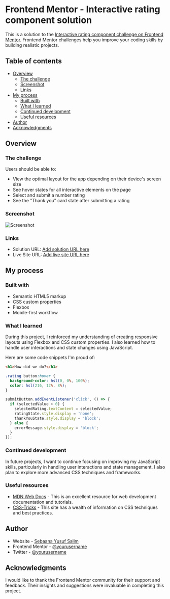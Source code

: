 # Frontend Mentor - Interactive rating component solution

This is a solution to the [Interactive rating component challenge on Frontend Mentor](https://www.frontendmentor.io/challenges/interactive-rating-component-koxpeBUmI). Frontend Mentor challenges help you improve your coding skills by building realistic projects. 

## Table of contents

- [Overview](#overview)
  - [The challenge](#the-challenge)
  - [Screenshot](#screenshot)
  - [Links](#links)
- [My process](#my-process)
  - [Built with](#built-with)
  - [What I learned](#what-i-learned)
  - [Continued development](#continued-development)
  - [Useful resources](#useful-resources)
- [Author](#author)
- [Acknowledgments](#acknowledgments)

## Overview

### The challenge

Users should be able to:

- View the optimal layout for the app depending on their device's screen size
- See hover states for all interactive elements on the page
- Select and submit a number rating
- See the "Thank you" card state after submitting a rating

### Screenshot

![Screenshot](./desktop-design.jpg)

### Links

- Solution URL: [Add solution URL here](https://your-solution-url.com)
- Live Site URL: [Add live site URL here](https://your-live-site-url.com)

## My process

### Built with

- Semantic HTML5 markup
- CSS custom properties
- Flexbox
- Mobile-first workflow

### What I learned

During this project, I reinforced my understanding of creating responsive layouts using Flexbox and CSS custom properties. I also learned how to handle user interactions and state changes using JavaScript.

Here are some code snippets I'm proud of:

```html
<h1>How did we do?</h1>
```
```css
.rating button:hover {
  background-color: hsl(0, 0%, 100%);
  color: hsl(216, 12%, 8%);
}
```
```js
submitButton.addEventListener('click', () => {
  if (selectedValue > 0) {
    selectedRating.textContent = selectedValue;
    ratingState.style.display = 'none';
    thankYouState.style.display = 'block';
  } else {
    errorMessage.style.display = 'block';
  }
});
```

### Continued development

In future projects, I want to continue focusing on improving my JavaScript skills, particularly in handling user interactions and state management. I also plan to explore more advanced CSS techniques and frameworks.

### Useful resources

- [MDN Web Docs](https://developer.mozilla.org/) - This is an excellent resource for web development documentation and tutorials.
- [CSS-Tricks](https://css-tricks.com/) - This site has a wealth of information on CSS techniques and best practices.

## Author

- Website - [Sebaana Yusuf Salim](https://www.your-site.com)
- Frontend Mentor - [@yourusername](https://www.frontendmentor.io/profile/yourusername)
- Twitter - [@yourusername](https://www.twitter.com/yourusername)

## Acknowledgments

I would like to thank the Frontend Mentor community for their support and feedback. Their insights and suggestions were invaluable in completing this project.
